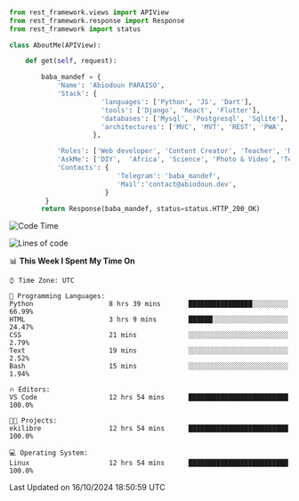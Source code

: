 ###
```python
from rest_framework.views import APIView
from rest_framework.response import Response
from rest_framework import status

class AboutMe(APIView):

    def get(self, request):

        baba_mandef = {
            'Name': 'Abiodoun PARAISO',
            'Stack': {
                       'languages': ['Python', 'JS', 'Dart'],
                       'tools': ['Django', 'React', 'Flutter'],
                       'databases': ['Mysql', 'Postgresql', 'Sqlite'],
                       'architectures': ['MVC', 'MVT', 'REST', 'PWA', 'SPA', 'MicroServices']
                     },

            'Roles': ['Web developer', 'Content Creator', 'Teacher', 'Mentor'],
            'AskMe': ['DIY',  'Africa', 'Science', 'Photo & Video', 'Tech'],
            'Contacts': {
                           'Telegram': 'baba_mandef',
                           'Mail':'contact@abiodoun.dev',
                        }
         }
        return Response(baba_mandef, status=status.HTTP_200_OK)

```                    

<!--START_SECTION:waka-->
![Code Time](http://img.shields.io/badge/Code%20Time-1%2C158%20hrs%2013%20mins-blue)

![Lines of code](https://img.shields.io/badge/From%20Hello%20World%20I%27ve%20Written-420%20Thousand%20lines%20of%20code-blue)

📊 **This Week I Spent My Time On** 

```text
⌚︎ Time Zone: UTC

💬 Programming Languages: 
Python                   8 hrs 39 mins       ████████████████░░░░░░░░░   66.99% 
HTML                     3 hrs 9 mins        ██████░░░░░░░░░░░░░░░░░░░   24.47% 
CSS                      21 mins             ░░░░░░░░░░░░░░░░░░░░░░░░░   2.79% 
Text                     19 mins             ░░░░░░░░░░░░░░░░░░░░░░░░░   2.52% 
Bash                     15 mins             ░░░░░░░░░░░░░░░░░░░░░░░░░   1.94%

🔥 Editors: 
VS Code                  12 hrs 54 mins      █████████████████████████   100.0%

🐱‍💻 Projects: 
ekilibre                 12 hrs 54 mins      █████████████████████████   100.0%

💻 Operating System: 
Linux                    12 hrs 54 mins      █████████████████████████   100.0%

```


 Last Updated on 16/10/2024 18:50:59 UTC
<!--END_SECTION:waka-->
